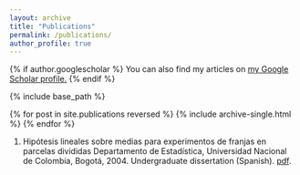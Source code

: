 ```yaml
---
layout: archive
title: "Publications"
permalink: /publications/
author_profile: true
---
```


{% if author.googlescholar %}
  You can also find my articles on <u><a href="{{author.googlescholar}}">my Google Scholar profile</a>.</u>
{% endif %}

{% include base_path %}

{% for post in site.publications reversed %}
  {% include archive-single.html %}
{% endfor %}
1. Hipótesis lineales sobre medias para experimentos de franjas en parcelas divididas
Departamento de Estadística, Universidad Nacional de Colombia, Bogotá, 2004.
Undergraduate dissertation (Spanish). [pdf](https://danielandresgp.github.io/files/TesisPregrado.pdf).

